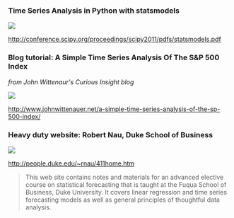 ### Time Series Analysis in Python with statsmodels

![](../img/mckinney2011.png)

http://conference.scipy.org/proceedings/scipy2011/pdfs/statsmodels.pdf


### Blog tutorial: A Simple Time Series Analysis Of The S&P 500 Index

*from John Wittenaur's Curious Insight blog*

![](../img/wittenaur_sp500_timeseries.jpg)

http://www.johnwittenauer.net/a-simple-time-series-analysis-of-the-sp-500-index/

### Heavy duty website: Robert Nau, Duke School of Business

![](../img/nau_website.jpg)

http://people.duke.edu/~rnau/411home.htm

>This web site contains notes and materials for an advanced elective course on statistical forecasting that is taught at the Fuqua School of Business, Duke University. It covers linear regression and time series forecasting models as well as general principles of thoughtful data analysis.